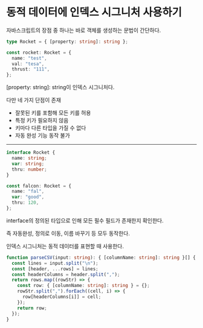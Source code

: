 # 동적 데이터에 인덱스 시그니처 사용하기

자바스크립트의 장점 중 하나는 바로 객체를 생성하는 문법이 간단하다.

```ts
type Rocket = { [property: string]: string };

const rocket: Rocket = {
  name: "test",
  val: "tesa",
  thrust: "111",
};
```

[property: string]: string이 인덱스 시그니처다.

다만 네 가지 단점이 존재

- 잘못된 키를 포함해 모든 키를 허용
- 특정 키가 필요하지 않음
- 키마다 다른 타입을 가질 수 없다
- 자동 완성 기능 동작 불가

---

```ts
interface Rocket {
  name: string;
  var: string;
  thru: number;
}

const falcon: Rocket = {
  name: "fal",
  var: "good",
  thru: 120,
};
```

interface의 정의된 타입으로 인해 모든 필수 필드가 존재한지 확인한다.

즉 자동완성, 정의로 이동, 이름 바꾸기 등 모두 동작한다.

인덱스 시그니처는 동적 데이터를 표현할 때 사용한다.

```ts
function parseCSV(input: string): { [columnName: string]: string }[] {
  const lines = input.split("\n");
  const [header, ...rows] = lines;
  const headerColumns = header.split(",");
  return rows.map((rowStr) => {
    const row: { [columnName: string]: string } = {};
    rowStr.split(",").forEach((cell, i) => {
      row[headerColumns[i]] = cell;
    });
    return row;
  });
}
```
